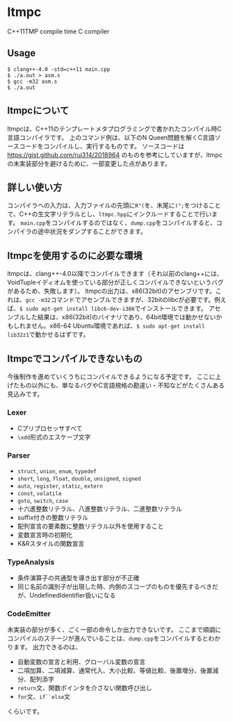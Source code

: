 # ltmpc
C++11TMP compile time C compiler

## Usage
```
$ clang++-4.0 -std=c++11 main.cpp
$ ./a.out > asm.s
$ gcc -m32 asm.s
$ ./a.out
```

## ltmpcについて
ltmpcは、C++11のテンプレートメタプログラミングで書かれたコンパイル時C言語コンパイラです。
上のコマンド例は、以下のN Queen問題を解くC言語ソースコードをコンパイルし、実行するものです。
ソースコードは https://gist.github.com/rui314/2018964 のものを参考にしていますが、ltmpcの未実装部分を避けるために、一部変更した点があります。

## 詳しい使い方
コンパイラへの入力は、入力ファイルの先頭に`R"(`を、末尾に`)";`をつけることで、C++の生文字リテラルとし、`ltmpc.hpp`にインクルードすることで行います。
`main.cpp`をコンパイルするのではなく、`dump.cpp`をコンパイルすると、コンパイラの途中状況をダンプすることができます。

## ltmpcを使用するのに必要な環境
ltmpcは、clang++-4.0以降でコンパイルできます（それ以前のclang++には、VoidTupleイディオムを使っている部分が正しくコンパイルできないというバグがあるため、失敗します）。
ltmpcの出力は、x86(32bit)のアセンブリです。これは、`gcc -m32`コマンドでアセンブルできますが、32bitのlibcが必要です。例えば、`$ sudo apt-get install libc6-dev-i386`でインストールできます。
アセンブルした結果は、x86(32bit)のバイナリであり、64bit環境では動かせないかもしれません。x86-64 Ubuntu環境であれば、`$ sudo apt-get install lib32z1`で動かせるはずです。

## ltmpcでコンパイルできないもの
今後制作を進めていくうちにコンパイルできるようになる予定です。
ここに上げたもの以外にも、単なるバグやC言語規格の勘違い・不知などがたくさんある見込みです。

### Lexer
* Cプリプロセッサすべて
* `\xdd`形式のエスケープ文字

### Parser
* `struct`, `union`, `enum`, `typedef`
* `short`, `long`, `float`, `double`, `unsigned`, `signed`
* `auto`, `register`, `static`, `extern`
* `const`, `volatile`
* `goto`, `switch`, `case`
* 十六進整数リテラル、八進整数リテラル、二進整数リテラル
* suffix付きの整数リテラル
* 配列宣言の要素数に整数リテラル以外を使用すること
* 変数宣言時の初期化
* K&Rスタイルの関数宣言

### TypeAnalysis
* 条件演算子の共通型を導き出す部分が不正確
* 同じ名前の識別子が出現した時、内側のスコープのものを優先するべきだが、UndefinedIdentifier扱いになる

### CodeEmitter
未実装の部分が多く、ごく一部の命令しか出力できないです。
ここまで順調にコンパイルのステージが進んでいることは、`dump.cpp`をコンパイルするとわかります。
出力できるのは、
* 自動変数の宣言と利用、グローバル変数の宣言
* 二項加算、二項減算、通常代入、大小比較、等値比較、後置増分、後置減分、配列添字
* `return`文、関数ポインタを介さない関数呼び出し
* `for`文、`if``else`文

くらいです。
